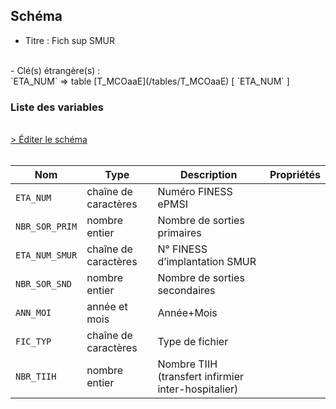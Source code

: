 ## Schéma

- Titre : Fich sup SMUR
<br />
- Clé(s) étrangère(s) : <br />
`ETA_NUM` => table [T_MCOaaE](/tables/T_MCOaaE) [ `ETA_NUM` ]<br />

### Liste des variables
<br />
<div>
    <a href="https://gitlab.com/healthdatahub/schema-snds/edit/master/schemas/PMSI/PMSI%20MCO/T_MCOaaSUP_SMUR.json"  
    arget="_blank" rel="noopener noreferrer">> Éditer le schéma</a>
    <OutboundLink />
</div>
<br />

Nom|Type|Description|Propriétés
-|-|-|-
`ETA_NUM`|chaîne de caractères|Numéro FINESS ePMSI||
`NBR_SOR_PRIM`|nombre entier|Nombre de sorties primaires||
`ETA_NUM_SMUR`|chaîne de caractères|N° FINESS d’implantation SMUR||
`NBR_SOR_SND`|nombre entier|Nombre de sorties secondaires||
`ANN_MOI`|année et mois|Année+Mois||
`FIC_TYP`|chaîne de caractères|Type de fichier||
`NBR_TIIH`|nombre entier|Nombre TIIH (transfert infirmier inter-hospitalier)||

